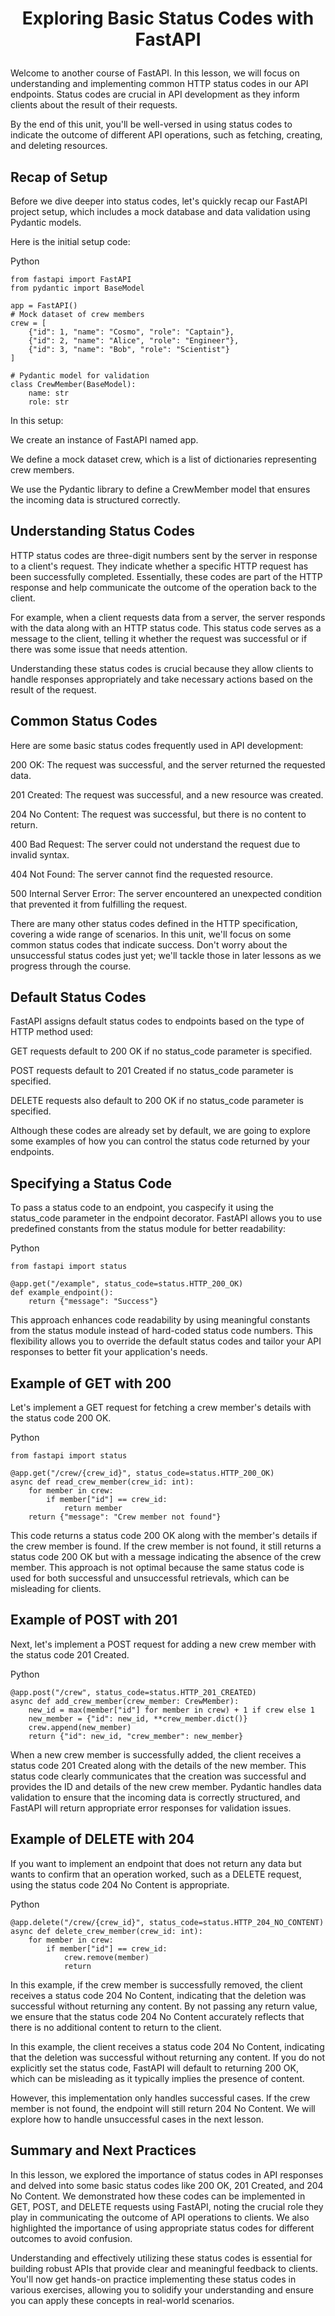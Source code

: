 # <p align="center"> Exploring Basic Status Codes with FastAPI</p>

Welcome to another course of FastAPI. In this lesson, we will focus on understanding and implementing common HTTP status codes in our API endpoints. Status codes are crucial in API development as they inform clients about the result of their requests.

By the end of this unit, you'll be well-versed in using status codes to indicate the outcome of different API operations, such as fetching, creating, and deleting resources.

## Recap of Setup
Before we dive deeper into status codes, let's quickly recap our FastAPI project setup, which includes a mock database and data validation using Pydantic models.

Here is the initial setup code:

Python
```
from fastapi import FastAPI
from pydantic import BaseModel

app = FastAPI()
# Mock dataset of crew members
crew = [
    {"id": 1, "name": "Cosmo", "role": "Captain"},
    {"id": 2, "name": "Alice", "role": "Engineer"},
    {"id": 3, "name": "Bob", "role": "Scientist"}
]

# Pydantic model for validation
class CrewMember(BaseModel):
    name: str
    role: str
```
In this setup:

We create an instance of FastAPI named app.

We define a mock dataset crew, which is a list of dictionaries representing crew members.

We use the Pydantic library to define a CrewMember model that ensures the incoming data is structured correctly.

## Understanding Status Codes
HTTP status codes are three-digit numbers sent by the server in response to a client's request. They indicate whether a specific HTTP request has been successfully completed. Essentially, these codes are part of the HTTP response and help communicate the outcome of the operation back to the client.

For example, when a client requests data from a server, the server responds with the data along with an HTTP status code. This status code serves as a message to the client, telling it whether the request was successful or if there was some issue that needs attention.

Understanding these status codes is crucial because they allow clients to handle responses appropriately and take necessary actions based on the result of the request.

## Common Status Codes
Here are some basic status codes frequently used in API development:

200 OK: The request was successful, and the server returned the requested data.

201 Created: The request was successful, and a new resource was created.

204 No Content: The request was successful, but there is no content to return.

400 Bad Request: The server could not understand the request due to invalid syntax.

404 Not Found: The server cannot find the requested resource.

500 Internal Server Error: The server encountered an unexpected condition that prevented it from fulfilling the request.

There are many other status codes defined in the HTTP specification, covering a wide range of scenarios. In this unit, we'll focus on some common status codes that indicate success. Don't worry about the unsuccessful status codes just yet; we'll tackle those in later lessons as we progress through the course.

## Default Status Codes
FastAPI assigns default status codes to endpoints based on the type of HTTP method used:

GET requests default to 200 OK if no status_code parameter is specified.

POST requests default to 201 Created if no status_code parameter is specified.

DELETE requests also default to 200 OK if no status_code parameter is specified.

Although these codes are already set by default, we are going to explore some examples of how you can control the status code returned by your endpoints.

## Specifying a Status Code
To pass a status code to an endpoint, you caspecify it using the status_code parameter in the endpoint decorator. FastAPI allows you to use predefined constants from the status module for better readability:

Python
```
from fastapi import status

@app.get("/example", status_code=status.HTTP_200_OK)
def example_endpoint():
    return {"message": "Success"}
```
This approach enhances code readability by using meaningful constants from the status module instead of hard-coded status code numbers. This flexibility allows you to override the default status codes and tailor your API responses to better fit your application's needs.

## Example of GET with 200
Let's implement a GET request for fetching a crew member's details with the status code 200 OK.

Python
```
from fastapi import status

@app.get("/crew/{crew_id}", status_code=status.HTTP_200_OK)
async def read_crew_member(crew_id: int):
    for member in crew:
        if member["id"] == crew_id:
            return member
    return {"message": "Crew member not found"}
```
This code returns a status code 200 OK along with the member's details if the crew member is found. If the crew member is not found, it still returns a status code 200 OK but with a message indicating the absence of the crew member. This approach is not optimal because the same status code is used for both successful and unsuccessful retrievals, which can be misleading for clients.

## Example of POST with 201
Next, let's implement a POST request for adding a new crew member with the status code 201 Created.

Python
```
@app.post("/crew", status_code=status.HTTP_201_CREATED)
async def add_crew_member(crew_member: CrewMember):
    new_id = max(member["id"] for member in crew) + 1 if crew else 1
    new_member = {"id": new_id, **crew_member.dict()}
    crew.append(new_member)
    return {"id": new_id, "crew_member": new_member}
```
When a new crew member is successfully added, the client receives a status code 201 Created along with the details of the new member. This status code clearly communicates that the creation was successful and provides the ID and details of the new crew member. Pydantic handles data validation to ensure that the incoming data is correctly structured, and FastAPI will return appropriate error responses for validation issues.

## Example of DELETE with 204
If you want to implement an endpoint that does not return any data but wants to confirm that an operation worked, such as a DELETE request, using the status code 204 No Content is appropriate.

Python
```
@app.delete("/crew/{crew_id}", status_code=status.HTTP_204_NO_CONTENT)
async def delete_crew_member(crew_id: int):
    for member in crew:
        if member["id"] == crew_id:
            crew.remove(member)
            return
```
In this example, if the crew member is successfully removed, the client receives a status code 204 No Content, indicating that the deletion was successful without returning any content. By not passing any return value, we ensure that the status code 204 No Content accurately reflects that there is no additional content to return to the client.

In this example, the client receives a status code 204 No Content, indicating that the deletion was successful without returning any content. If you do not explicitly set the status code, FastAPI will default to returning 200 OK, which can be misleading as it typically implies the presence of content.

However, this implementation only handles successful cases. If the crew member is not found, the endpoint will still return 204 No Content. We will explore how to handle unsuccessful cases in the next lesson.

## Summary and Next Practices
In this lesson, we explored the importance of status codes in API responses and delved into some basic status codes like 200 OK, 201 Created, and 204 No Content. We demonstrated how these codes can be implemented in GET, POST, and DELETE requests using FastAPI, noting the crucial role they play in communicating the outcome of API operations to clients. We also highlighted the importance of using appropriate status codes for different outcomes to avoid confusion.

Understanding and effectively utilizing these status codes is essential for building robust APIs that provide clear and meaningful feedback to clients. You'll now get hands-on practice implementing these status codes in various exercises, allowing you to solidify your understanding and ensure you can apply these concepts in real-world scenarios.

